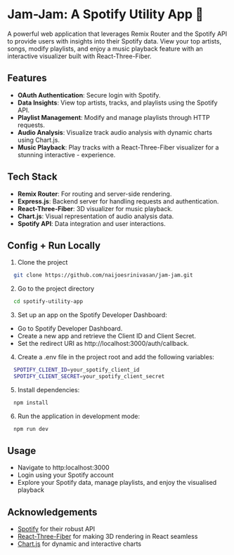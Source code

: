 
# Jam-Jam: A Spotify Utility App 🎵

A powerful web application that leverages Remix Router and the Spotify API to provide users with insights into their Spotify data. View your top artists, songs, modify playlists, and enjoy a music playback feature with an interactive visualizer built with React-Three-Fiber.




## Features

- **OAuth Authentication**: Secure login with Spotify.
- **Data Insights**: View top artists, tracks, and playlists using the Spotify API.
- **Playlist Management**: Modify and manage playlists through HTTP requests.
- **Audio Analysis**: Visualize track audio analysis with dynamic charts using Chart.js.
- **Music Playback**: Play tracks with a React-Three-Fiber visualizer for a stunning interactive - experience.



## Tech Stack

- **Remix Router**: For routing and server-side rendering.
- **Express.js**: Backend server for handling requests and authentication.
- **React-Three-Fiber**: 3D visualizer for music playback.
- **Chart.js**: Visual representation of audio analysis data.
- **Spotify API**: Data integration and user interactions.


## Config + Run Locally

 1. Clone the project

```bash
  git clone https://github.com/naijoesrinivasan/jam-jam.git
```

 2. Go to the project directory

```bash
  cd spotify-utility-app
```

3. Set up an app on the Spotify Developer Dashboard:
  - Go to Spotify Developer Dashboard.
  - Create a new app and retrieve the Client ID and Client Secret.
  - Set the redirect URI as http://localhost:3000/auth/callback.

4. Create a .env file in the project root and add the following variables:
```bash
  SPOTIFY_CLIENT_ID=your_spotify_client_id
  SPOTIFY_CLIENT_SECRET=your_spotify_client_secret
```

5. Install dependencies:

```bash
  npm install
```

6. Run the application in development mode:

```bash
  npm run dev
```


## Usage

- Navigate to http:localhost:3000
- Login using your Spotify account
- Explore your Spotify data, manage playlists, and enjoy the visualised playback




## Acknowledgements

- [Spotify](https://open.spotify.com/) for their robust API
- [React-Three-Fiber](https://r3f.docs.pmnd.rs/getting-started/introduction) for making 3D rendering in React seamless
- [Chart.js](https://www.chartjs.org/) for dynamic and interactive charts
